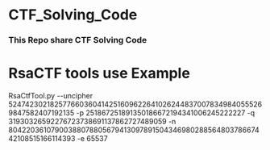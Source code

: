 # CTF_Solving_Code

### This Repo share CTF Solving Code 

# RsaCTF tools use Example

RsaCtfTool.py --uncipher 5247423021825776603604142516096226410262448370078349840555269847582407192135 -p 251867251891350186672194341006245222227 -q 31930326592276723738691137862727489059 -n 8042203610790038807880567941309789150434698028856480378667442108515166114393 -e 65537
